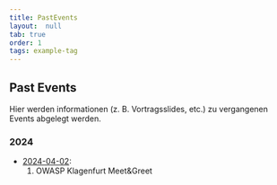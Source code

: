 ```yaml
---
title: PastEvents
layout:  null
tab: true
order: 1
tags: example-tag
---
```


## Past Events

Hier werden informationen (z. B. Vortragsslides, etc.) zu vergangenen Events abgelegt werden.

### 2024
* [2024-04-02](https://www.meetup.com/owasp-klagenfurt-chapter/events/299488785/):
    1. OWASP Klagenfurt Meet&Greet
